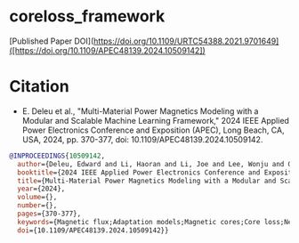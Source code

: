 # coreloss_framework

[Published Paper DOI](https://doi.org/10.1109/URTC54388.2021.9701649]([https://doi.org/10.1109/APEC48139.2024.10509142])

# Citation

- E. Deleu et al., "Multi-Material Power Magnetics Modeling with a Modular and Scalable Machine Learning Framework," 2024 IEEE Applied Power Electronics Conference and Exposition (APEC), Long Beach, CA, USA, 2024, pp. 370-377, doi: 10.1109/APEC48139.2024.10509142.

```bibtex
@INPROCEEDINGS{10509142,
  author={Deleu, Edward and Li, Haoran and Li, Joe and Lee, Wonju and Guillod, Thomas and Sullivan, Charles R. and Wang, Shukai and Chen, Minjie},
  booktitle={2024 IEEE Applied Power Electronics Conference and Exposition (APEC)}, 
  title={Multi-Material Power Magnetics Modeling with a Modular and Scalable Machine Learning Framework}, 
  year={2024},
  volume={},
  number={},
  pages={370-377},
  keywords={Magnetic flux;Adaptation models;Magnetic cores;Core loss;Neural networks;Magnetic domains;Machine learning;power magnetics;core loss;soft magnetic materials;machine learning;neural networks;transformer model},
  doi={10.1109/APEC48139.2024.10509142}}
```
